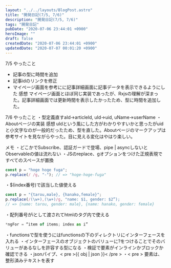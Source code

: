 ```yaml
---
layout: "../../layouts/BlogPost.astro"
title: "開発日記(7/5, 7/6)"
description: "開発日記(7/5, 7/6)"
tags: "開発日記"
pubDate: "2020-07-06 23:44:01 +0900"
heroImage: ""
draft: false
createdDate: "2020-07-06 23:44:01 +0900"
updatedDate: "2020-07-07 00:01:20 +0900"
---
```


7/5
やったこと
- 記事の型に時間を追加
- 記事idのリンクを修正
- マイページ画面を参考にに記事詳細画面に記事データを表示できるようにした
感想
マイページ画面とほぼ同じ実装であったが、Rxjsの理解が深まった。記事詳細画面では更新時間を表示したかったため、型に時間を追加した。

7/6
やったこと
・型定義直すaId→articleId, uId→uid, uName→userName
・Aboutページの実装
感想
uIdという風にした方がわかりやすいかと思ったがuidと小文字なのが一般的だったため、型を直した。Aboutページのマークアップは参考サイトを見ながらやった。目に見える変化はやはり楽しい。

メモ
・どこかでSubscribe、認証ガードで登場、pipe | asyncしないとObservableの値は流れない
・JSのreplace、gオプションをつけた正規表現ですべてのスペースが置換
```js
const p = "hoge hoge fuga";
p.replace(/ /g, "-"); // => "hoge-hoge-fuga"
```
・$(index番号)で該当した値使える
```js
const p = "{tarou,male}, {hanako,female}";
p.replace(/(\w+),(\w+)/g, "name: $1, gender: $2”);
// => {name: tarou, gender: male}, {name: hanako, gender: female}
```
・配列番号がiとして渡されてhtmlのタグ内で使える
```ts
*ngFor = “item of items; index as i”
```
・functionsで型を使うにはfunctionsの下のディレクトリにインターフェースを入れる
・インターフェースのオブジェクトのバリューに?をつけることでそのバリューがあるなしを許容する型になる
・検証で要素がインラインかブロックか確認できる
・jsonパイプ、< pre >{{ obj | json }}< /pre >
・< pre > 要素は、整形済みテキストを表す
